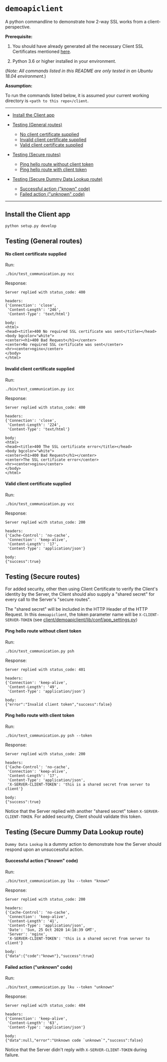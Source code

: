 # `demoapiclient`

A python commandline to demonstrate how 2-way SSL works from a client-perspective.

**Prerequisite:**

1. You should have already generated all the necessary Client SSL Certificates mentioned [here](https://github.com/oromico/2way-ssl-ref-implementation/blob/main/README.md#generate-self-signed-ca-certificates).

2. Python 3.6 or higher installed in your environment.

(_Note: All commands listed in this README are only tested in an Ubuntu 18.04 environment._)

**Assumption:**

To run the commands listed below, it is assumed your current working directory is `<path to this repo>/client`.

---
- [Install the Client app](#install-the-client-app)

- [Testing (General routes)](#testing-general-routes)
  - [No client certificate supplied](#no-client-certificate-supplied)
  - [Invalid client certificate supplied](#invalid-client-certificate-supplied)
  - [Valid client certificate supplied](#valid-client-certificate-supplied)

- [Testing (Secure routes)](#testing-secure-routes)
  - [Ping hello route without client token](#ping-hello-route-without-client-token)
  - [Ping hello route with client token](#ping-hello-route-with-client-token)

- [Testing (Secure Dummy Data Lookup route)](#testing-secure-dummy-data-lookup-route)
  - [Successful action ("known" code)](#successful-action-known-code)
  - [Failed action ("unknown" code)](#failed-action-unknown-code)
---

## Install the Client app

```
python setup.py develop
```

## Testing (General routes)

#### No client certificate supplied

Run:

```
./bin/test_communication.py ncc
```

Response:

```
Server replied with status_code: 400

headers:
{'Connection': 'close',
 'Content-Length': '246',
 'Content-Type': 'text/html'}

body:
<html>
<head><title>400 No required SSL certificate was sent</title></head>
<body bgcolor="white">
<center><h1>400 Bad Request</h1></center>
<center>No required SSL certificate was sent</center>
<hr><center>nginx</center>
</body>
</html>
```

#### Invalid client certificate supplied

Run:

```
./bin/test_communication.py icc
```

Response:

```
Server replied with status_code: 400

headers:
{'Connection': 'close',
 'Content-Length': '224',
 'Content-Type': 'text/html'}

body:
<html>
<head><title>400 The SSL certificate error</title></head>
<body bgcolor="white">
<center><h1>400 Bad Request</h1></center>
<center>The SSL certificate error</center>
<hr><center>nginx</center>
</body>
</html>
```

#### Valid client certificate supplied

Run:

```
./bin/test_communication.py vcc
```

Response:

```
Server replied with status_code: 200

headers:
{'Cache-Control': 'no-cache',
 'Connection': 'keep-alive',
 'Content-Length': '17',
 'Content-Type': 'application/json'}

body:
{"success":true}
```

## Testing (Secure routes)

For added security, other then using Client Certificate to verify the Client's identity by the Server, the Client
should also supply a "shared secret" for every call to the Server's "secure routes".

The "shared secret" will be included in the HTTP Header of the HTTP Request. In this `demoapiclient`, the token
parameter name will be `X-CLIENT-SERVER-TOKEN` (see [client/demoapiclient/lib/conf/app_settings.py](https://github.com/oromico/2way-ssl-ref-implementation/blob/main/client/demoapiclient/lib/conf/app_settings.py))

#### Ping hello route without client token

Run:

```
./bin/test_communication.py psh
```

Response:

```
Server replied with status_code: 401

headers:
{'Connection': 'keep-alive',
 'Content-Length': '49',
 'Content-Type': 'application/json'}

body:
{"error":"Invalid client token","success":false}
```

#### Ping hello route with client token

Run:

```
./bin/test_communication.py psh --token
```

Response:

```
Server replied with status_code: 200

headers:
{'Cache-Control': 'no-cache',
 'Connection': 'keep-alive',
 'Content-Length': '17',
 'Content-Type': 'application/json',
 'X-SERVER-CLIENT-TOKEN': 'this is a shared secret from server to client'}

body:
{"success":true}
```

Notice that the Server replied with another "shared secret" token `X-SERVER-CLIENT-TOKEN`. For added security, Client
should validate this token.


## Testing (Secure Dummy Data Lookup route)

`Dummy Data Lookup` is a dummy action to demonstrate how the Server should respond upon an unsuccessful action.

#### Successful action ("known" code)

Run:

```
./bin/test_communication.py lku --token "known"
```

Response:

```
Server replied with status_code: 200

headers:
{'Cache-Control': 'no-cache',
 'Connection': 'keep-alive',
 'Content-Length': '41',
 'Content-Type': 'application/json',
 'Date': 'Sun, 25 Oct 2020 14:18:39 GMT',
 'Server': 'nginx',
 'X-SERVER-CLIENT-TOKEN': 'this is a shared secret from server to client'}

body:
{"data":{"code":"known"},"success":true}
```

#### Failed action ("unknown" code)

Run:

```
./bin/test_communication.py lku --token "unknown"
```

Response:

```
Server replied with status_code: 404

headers:
{'Connection': 'keep-alive',
 'Content-Length': '63',
 'Content-Type': 'application/json'}

body:
{"data":null,"error":"Unknown code `unknown`","success":false}
```

Notice that the Server didn't reply with `X-SERVER-CLIENT-TOKEN` during failure.
